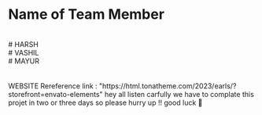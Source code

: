 # Name of Team Member 
<br>
# HARSH 
<br>
# VASHIL
<br>
# MAYUR
<br>
<br>
<br>
WEBSITE Rereference link :  "https://html.tonatheme.com/2023/earls/?storefront=envato-elements"
hey all listen carfully we have to complate this projet in two or three days so please hurry up !! 
good luck 🍥
